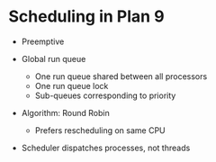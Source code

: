 # Scheduling in Plan 9

- Preemptive

- Global run queue
  - One run queue shared between all processors
  - One run queue lock
  - Sub-queues corresponding to priority

- Algorithm: Round Robin
  - Prefers rescheduling on same CPU

- Scheduler dispatches processes, not threads  
